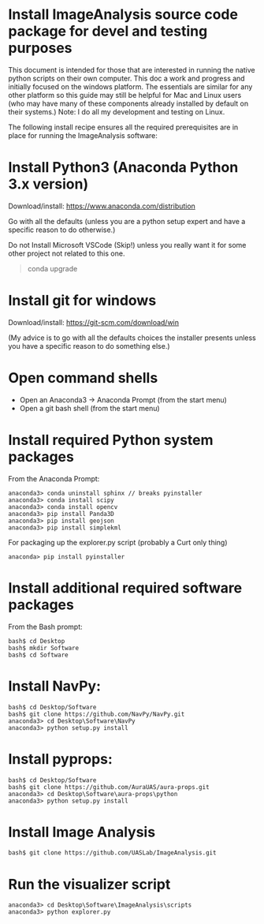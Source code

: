 # Install ImageAnalysis source code package for devel and testing purposes

This document is intended for those that are interested in running the
native python scripts on their own computer.  This doc a work and
progress and initially focused on the windows platform.  The
essentials are similar for any other platform so this guide may still
be helpful for Mac and Linux users (who may have many of these
components already installed by default on their systems.)  Note: I do
all my development and testing on Linux.

The following install recipe ensures all the required prerequisites
are in place for running the ImageAnalysis software:

# Install Python3 (Anaconda Python 3.x version)

  Download/install: https://www.anaconda.com/distribution

  Go with all the defaults (unless you are a python setup expert and
  have a specific reason to do otherwise.)

  Do not Install Microsoft VSCode (Skip!) unless you really want it for
  some other project not related to this one.

  > conda upgrade
  
# Install git for windows

  Download/install: https://git-scm.com/download/win

  (My advice is to go with all the defaults choices the installer
  presents unless you have a specific reason to do something else.)

# Open command shells

  - Open an Anaconda3 -> Anaconda Prompt (from the start menu)
  - Open a git bash shell (from the start menu)

# Install required Python system packages

  From the Anaconda Prompt:

    anaconda3> conda uninstall sphinx // breaks pyinstaller
    anaconda3> conda install scipy
    anaconda3> conda install opencv
    anaconda3> pip install Panda3D
    anaconda3> pip install geojson
    anaconda3> pip install simplekml

  For packaging up the explorer.py script (probably a Curt only thing)

    anaconda> pip install pyinstaller

# Install additional required software packages

  From the Bash prompt:

    bash$ cd Desktop
    bash$ mkdir Software
    bash$ cd Software

  # Install NavPy:

    bash$ cd Desktop/Software
    bash$ git clone https://github.com/NavPy/NavPy.git
    anaconda3> cd Desktop\Software\NavPy
    anaconda3> python setup.py install
  
  # Install pyprops:

    bash$ cd Desktop/Software
    bash$ git clone https://github.com/AuraUAS/aura-props.git
    anaconda3> cd Desktop\Software\aura-props\python
    anaconda3> python setup.py install
  
# Install Image Analysis

    bash$ git clone https://github.com/UASLab/ImageAnalysis.git

# Run the visualizer script

    anaconda3> cd Desktop\Software\ImageAnalysis\scripts
    anaconda3> python explorer.py
